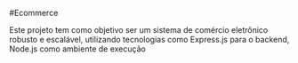 #Ecommerce

Este projeto tem como objetivo ser um sistema de comércio eletrônico robusto e escalável, utilizando tecnologias como Express.js para o backend, Node.js como ambiente  de execução
